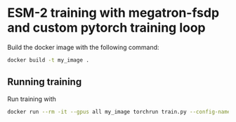 # ESM-2 training with megatron-fsdp and custom pytorch training loop

Build the docker image with the following command:

```bash
docker build -t my_image .
```

## Running training

Run training with

```bash
docker run --rm -it --gpus all my_image torchrun train.py --config-name L0_sanity
```
